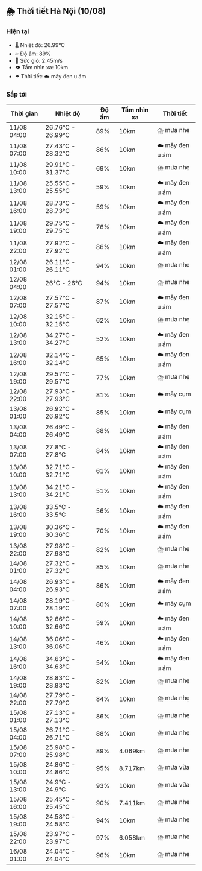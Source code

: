 ## 🌦️ Thời tiết Hà Nội (10/08)

### Hiện tại

- 🌡️ Nhiệt độ: 26.99℃
- 💦 Độ ẩm: 89%
- 💨 Sức gió: 2.45m/s
- 👁️ Tầm nhìn xa: 10km
- ☂️ Thời tiết: ☁️ mây đen u ám

### Sắp tới

| Thời gian | Nhiệt độ | Độ ẩm | Tầm nhìn xa | Thời tiết |
| --- | --- | --- | --- | --- |
| 11/08 04:00 | 26.76℃ - 26.99℃ | 89% | 10km | ⛈️ mưa nhẹ |
| 11/08 07:00 | 27.43℃ - 28.32℃ | 86% | 10km | ☁️ mây đen u ám |
| 11/08 10:00 | 29.91℃ - 31.37℃ | 69% | 10km | ⛈️ mưa nhẹ |
| 11/08 13:00 | 25.55℃ - 25.55℃ | 59% | 10km | ☁️ mây đen u ám |
| 11/08 16:00 | 28.73℃ - 28.73℃ | 59% | 10km | ☁️ mây đen u ám |
| 11/08 19:00 | 29.75℃ - 29.75℃ | 76% | 10km | ☁️ mây đen u ám |
| 11/08 22:00 | 27.92℃ - 27.92℃ | 86% | 10km | ☁️ mây đen u ám |
| 12/08 01:00 | 26.11℃ - 26.11℃ | 94% | 10km | ⛈️ mưa nhẹ |
| 12/08 04:00 | 26℃ - 26℃ | 94% | 10km | ⛈️ mưa nhẹ |
| 12/08 07:00 | 27.57℃ - 27.57℃ | 87% | 10km | ☁️ mây đen u ám |
| 12/08 10:00 | 32.15℃ - 32.15℃ | 62% | 10km | ⛈️ mưa nhẹ |
| 12/08 13:00 | 34.27℃ - 34.27℃ | 52% | 10km | ☁️ mây đen u ám |
| 12/08 16:00 | 32.14℃ - 32.14℃ | 65% | 10km | ☁️ mây đen u ám |
| 12/08 19:00 | 29.57℃ - 29.57℃ | 77% | 10km | ⛈️ mưa nhẹ |
| 12/08 22:00 | 27.93℃ - 27.93℃ | 81% | 10km | ☁️ mây cụm |
| 13/08 01:00 | 26.92℃ - 26.92℃ | 85% | 10km | ☁️ mây cụm |
| 13/08 04:00 | 26.49℃ - 26.49℃ | 88% | 10km | ☁️ mây đen u ám |
| 13/08 07:00 | 27.8℃ - 27.8℃ | 84% | 10km | ☁️ mây đen u ám |
| 13/08 10:00 | 32.71℃ - 32.71℃ | 61% | 10km | ☁️ mây đen u ám |
| 13/08 13:00 | 34.21℃ - 34.21℃ | 51% | 10km | ☁️ mây đen u ám |
| 13/08 16:00 | 33.5℃ - 33.5℃ | 56% | 10km | ☁️ mây đen u ám |
| 13/08 19:00 | 30.36℃ - 30.36℃ | 70% | 10km | ☁️ mây đen u ám |
| 13/08 22:00 | 27.98℃ - 27.98℃ | 82% | 10km | ⛈️ mưa nhẹ |
| 14/08 01:00 | 27.32℃ - 27.32℃ | 85% | 10km | ⛈️ mưa nhẹ |
| 14/08 04:00 | 26.93℃ - 26.93℃ | 86% | 10km | ☁️ mây đen u ám |
| 14/08 07:00 | 28.19℃ - 28.19℃ | 80% | 10km | ☁️ mây cụm |
| 14/08 10:00 | 32.66℃ - 32.66℃ | 59% | 10km | ☁️ mây đen u ám |
| 14/08 13:00 | 36.06℃ - 36.06℃ | 46% | 10km | ☁️ mây đen u ám |
| 14/08 16:00 | 34.63℃ - 34.63℃ | 54% | 10km | ☁️ mây đen u ám |
| 14/08 19:00 | 28.83℃ - 28.83℃ | 82% | 10km | ⛈️ mưa nhẹ |
| 14/08 22:00 | 27.79℃ - 27.79℃ | 84% | 10km | ⛈️ mưa nhẹ |
| 15/08 01:00 | 27.13℃ - 27.13℃ | 86% | 10km | ⛈️ mưa nhẹ |
| 15/08 04:00 | 26.71℃ - 26.71℃ | 88% | 10km | ⛈️ mưa nhẹ |
| 15/08 07:00 | 25.98℃ - 25.98℃ | 89% | 4.069km | ⛈️ mưa nhẹ |
| 15/08 10:00 | 24.86℃ - 24.86℃ | 95% | 8.717km | ⛈️ mưa vừa |
| 15/08 13:00 | 24.9℃ - 24.9℃ | 93% | 10km | ⛈️ mưa vừa |
| 15/08 16:00 | 25.45℃ - 25.45℃ | 90% | 7.411km | ⛈️ mưa nhẹ |
| 15/08 19:00 | 24.58℃ - 24.58℃ | 94% | 10km | ⛈️ mưa nhẹ |
| 15/08 22:00 | 23.97℃ - 23.97℃ | 97% | 6.058km | ⛈️ mưa nhẹ |
| 16/08 01:00 | 24.04℃ - 24.04℃ | 96% | 10km | ⛈️ mưa nhẹ |
